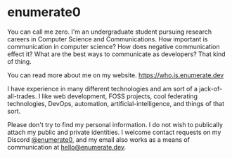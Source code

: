 # enumerate0

You can call me zero. I'm an undergraduate student pursuing research careers in Computer Science and Communications. How important is communication in computer science? How does negative communication effect it? What are the best ways to communicate as developers? That kind of thing.

You can read more about me on my website. https://who.is.enumerate.dev

I have experience in many different technologies and am sort of a jack-of-all-trades. I like web development, FOSS projects, cool federating technologies, DevOps, automation, artificial-intelligence, and things of that sort.

Please don't try to find my personal information. I do not wish to publically attach my public and private identities. I welcome contact requests on my Discord [@enumerate0](https://discord.com/users/148680149548793856), and my email also works as a means of communication at hello@enumerate.dev.
